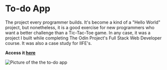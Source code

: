 # To-do App

The project every programmer builds. It's become a kind of a "Hello World" project, but nonetheless, it is a good exercise for new programmers who want a better challenge than a Tic-Tac-Toe game. In any case, it was a project I built while completing The Odin Project's Full Stack Web Developer course. It was also a case study for IIFE's.

**Access it [here](https://ktavean.github.io/to-do-project/)**

![Picture of the the to-do app](https://i.imgur.com/OIZzJ8w.png)

